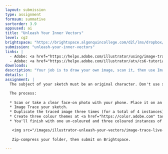 ```yaml
---
layout: submission
type: assignment
formsum: summative
sortorder: 3.9
appsused: ai
title: "Unleash Your Inner Vectors"
level: cg2
brightspace: "https://brightspace.algonquincollege.com/d2l/lms/dropbox/user/folder_submit_files.d2l?db=384493&grpid=0&isprv=0&bp=0&ou=411224"
submission: "unleash-your-inner-vectors"
links: |
  - Adobe: <a href="https://helpx.adobe.com/illustrator/using/image-trace.html" title="Image Trace" target="_blank">Image Trace</a>
  - Adobe: <a href="https://helpx.adobe.com/illustrator/atv/cs6-tutorials/new-image-trace.html" title="Image Trace Video" target="_blank">Image Trace Video</a>
downloads: 
description: "Your job is to draw your own image, scan it, then use Image Trace to vectorize it. Once it's vectors, use Live Paint and Edit Colours to create a total of three different colour variations."
details: |
assignment: |
  The subject of your sketch must be an original character. Don't use someone else's artwork. Make sure your sketch has closed strokes, like the piggie example we used in class. The goal here is to use the Image Trace function in Illustrator.

  The process:
  
  * Scan or take a clear face-on photo with your phone. Place it on an artboard in Illustrator.
  * Image Trace your sketch.
  * Duplicate the traced image three times (for a total of 4 instances).
  * Create three colour themes at <a href="https://color.adobe.com" target="_blank" title="Create colour themes...">color.adobe.com</a>. Apply them to one of your sketches.
  * You'll finish with one un-coloured and three coloured instances of your sketch.

   <img src="/images/illustrator-unleash-your-vectors/image-trace-live-paint-mine.svg" alt="My Image Trace" class="size100">
   
   Zip-compress your folder, then submit on Brightspace.

---
```

